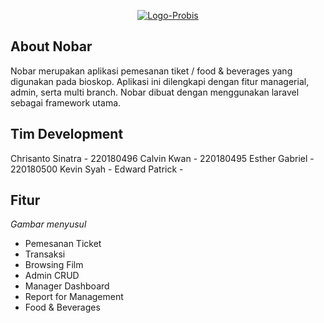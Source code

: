 <p align="center">
<a href="https://mhs.sib.stts.edu/k4nobar/" target="_blank"><img src="https://i.ibb.co/48rpZhN/Logo-Probis.png" alt="Logo-Probis" border="0"></a>
</p>

## About Nobar

Nobar merupakan aplikasi pemesanan tiket / food & beverages yang digunakan pada bioskop. Aplikasi ini dilengkapi dengan fitur managerial, admin, serta multi branch. Nobar dibuat dengan menggunakan laravel sebagai framework utama.

## Tim Development
Chrisanto Sinatra - 220180496
Calvin Kwan - 220180495
Esther Gabriel - 220180500
Kevin Syah -
Edward Patrick - 

## Fitur
<i>Gambar menyusul</i>
- Pemesanan Ticket
- Transaksi
- Browsing Film
- Admin CRUD
- Manager Dashboard
- Report for Management
- Food & Beverages
